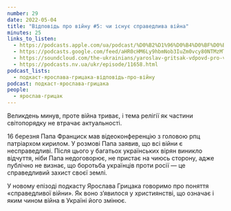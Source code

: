 ```yaml
---
number: 29
date: 2022-05-04
title: "Відповідь про війну #5: чи існує справедлива війна"
minutes: 25
links_to_listen:
  - https://podcasts.apple.com/ua/podcast/%D0%B2%D1%96%D0%B4%D0%BF%D0%BE%D0%B2%D1%96%D0%B4%D1%8C-%D0%BF%D1%80%D0%BE-%D0%B2%D1%96%D0%B9%D0%BD%D1%83-5-%D1%87%D0%B8-%D1%96%D1%81%D0%BD%D1%83%D1%94-%D1%81%D0%BF%D1%80%D0%B0%D0%B2%D0%B5%D0%B4%D0%BB%D0%B8%D0%B2%D0%B0-%D0%B2%D1%96%D0%B9%D0%BD%D0%B0/id1546083745?i=1000559551939
  - https://podcasts.google.com/feed/aHR0cHM6Ly9hbmNob3IuZm0vcy80NTMzMTgxMC9wb2RjYXN0L3Jzcw/episode/ODkyZTRhMTQtM2NiMi00MDcxLWEzMDItOWFkNzJkMTRiM2U4
  - https://soundcloud.com/the-ukrainians/yaroslav-gritsak-vdpovd-pro-vynu-5-chi-snu-spravedliva-vyna?in=the-ukrainians/sets/muzykazist
  - https://podcasts.nv.ua/ukr/episode/11658.html
podcast_lists:
  - подкаст-ярослава-грицака-відповідь-про-війну
podcast: подкаст-ярослава-грицака
people:
  - ярослав-грицак
---
```


Великдень минув, проте війна триває, і тема релігії як частини світопорядку не
втрачає актуальності.

16 березня Папа Франциск мав відеоконференцію з головою рпц патріархом кирилом.
У розмові Папа заявив, що всі війни є несправедливі. Після цього у багатьох
українських вірян виникло відчуття, ніби Папа недоговорює, не пристає на чиюсь
сторону, адже публічно не визнає, що боротьба українців проти росії — це
справедливий захист своєї землі.

У новому епізоді подкасту Ярослава Грицака говоримо про поняття «справедливої
війни». Як воно з’явилося у християнстві, що означає і яким чином війна в
Україні його змінює.
